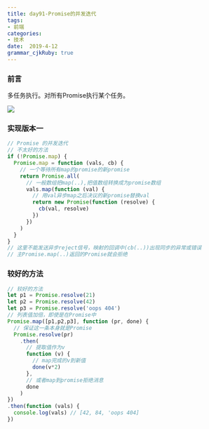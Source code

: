 ```yaml
---
title: day91-Promise的并发迭代
tags: 
- 前端
categories: 
- 技术
date:  2019-4-12
grammar_cjkRuby: true
---
```

### 前言
多任务执行。对所有Promise执行某个任务。

![](https://ws1.sinaimg.cn/large/b15ca614gy1g20ag1vta1j20dw0a9gmb.jpg)
<!--more-->
### 实现版本一
```javascript
// Promise 的并发迭代
// 不太好的方法
if (!Promise.map) {
  Promise.map = function (vals, cb) {
    // 一个等待所有map的promise的新promise
    return Promise.all(
      // 一般数组把map(..),把值数组转换成为promise数组
      vals.map(function (val) {
        // 用val异步map之后决议的新promise替换val
        return new Promise(function (resolve) {
          cb(val, resolve)
        })
      })
    )
  }
}
// 这里不能发送异步reject信号，映射的回调中(cb(..))出现同步的异常或错误
// 主Promise.map(..)返回的Promise就会拒绝
```
### 较好的方法
```javascript
// 较好的方法
let p1 = Promise.resolve(21)
let p2 = Promise.resolve(42)
let p3 = Promise.resolve('oops 404')
// 列表值加倍，即使是在Promise中
Promise.map([p1,p2,p3], function (pr, done) {
  // 保证这一条本身就是Promise
  Promise.resolve(pr)
    .then(
      // 提取值作为v
      function (v) {
        // map完成的v到新值
        done(v*2)
      },
      // 或者map到promise拒绝消息
      done
    )
})
.then(function (vals) {
  console.log(vals) // [42, 84, 'oops 404]
})
```

